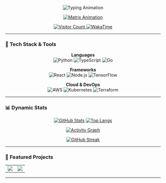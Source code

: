 <p align="center">
  <img src="https://readme-typing-svg.demolab.com?font=Hack&weight=800&size=35&duration=4000&pause=1000&color=00FF00&center=true&vCenter=true&width=800&height=100&lines=Hi+%F0%9F%8C%8D%2C+I'm+Regliscus;Senior+Software+Engineer+%F0%9F%92%BB;Cloud+Architect+%E2%98%81%EF%B8%8F;Tech+Lead+%F0%9F%9A%80;Open+Source+Maintainer+%E2%AD%90" alt="Typing Animation" />
</p>

<div align="center">
  
[![Matrix Animation](https://raw.githubusercontent.com/regliscus/regliscus/main/matrix.svg)](https://github.com/regliscus)
  
</div>

<p align="center">
  <a href="https://visitor-badge.laobi.icu/badge?page_id=regliscus.regliscus">
    <img src="https://visitor-badge.laobi.icu/badge?page_id=regliscus.regliscus" alt="Visitor Count"/>
  </a>
  <a href="https://wakatime.com/@regliscus">
    <img src="https://wakatime.com/badge/user/xxxxxx-xxxx-xxxx-xxxx-xxxxxxxxxxxx.svg?style=flat-square" alt="WakaTime"/>
  </a>
</p>

---

### 🚀 **Tech Stack & Tools**

<div align="center">

**Languages**  
![Python](https://img.shields.io/badge/Python-3776AB?style=for-the-badge&logo=python&logoColor=white&logoWidth=30)
![TypeScript](https://img.shields.io/badge/TypeScript-3178C6?style=for-the-badge&logo=typescript&logoColor=white)
![Go](https://img.shields.io/badge/Go-00ADD8?style=for-the-badge&logo=go&logoColor=white)

**Frameworks**  
![React](https://img.shields.io/badge/React-61DAFB?style=for-the-badge&logo=react&logoColor=black)
![Node.js](https://img.shields.io/badge/Node.js-339933?style=for-the-badge&logo=nodedotjs&logoColor=white)
![TensorFlow](https://img.shields.io/badge/TensorFlow-FF6F00?style=for-the-badge&logo=tensorflow&logoColor=white)

**Cloud & DevOps**  
![AWS](https://img.shields.io/badge/AWS-232F3E?style=for-the-badge&logo=amazon-aws&logoColor=white)
![Kubernetes](https://img.shields.io/badge/Kubernetes-326CE5?style=for-the-badge&logo=kubernetes&logoColor=white)
![Terraform](https://img.shields.io/badge/Terraform-7B42BC?style=for-the-badge&logo=terraform&logoColor=white)

</div>

---

### 📊 **Dynamic Stats**

<div align="center">

[![GitHub Stats](https://github-readme-stats.vercel.app/api?username=regliscus&show_icons=true&theme=radical&include_all_commits=true&count_private=true&line_height=30&custom_title=Development+Metrics)](https://github.com/regliscus)
[![Top Langs](https://github-readme-stats.vercel.app/api/top-langs/?username=regliscus&layout=compact&theme=radical&hide=html,css)](https://github.com/regliscus)

[![Activity Graph](https://github-readme-activity-graph.vercel.app/graph?username=regliscus&theme=react-dark&area=true&hide_border=true)](https://github.com/regliscus)

[![GitHub Streak](https://streak-stats.demolab.com?user=regliscus&theme=holi-theme&hide_border=true&date_format=j%20M%5B%20Y%5D)](https://git.io/streak-stats)

</div>

---

### 🌟 **Featured Projects**

<table>
  <tr>
    <td width="50%">
      <a href="https://github.com/regliscus/awesome-project">
        <img src="https://github-readme-stats.vercel.app/api/pin/?username=regliscus&repo=awesome-project&theme=radical" />
      </a>
    </td>
    <td width="50%">
      <a href="https://github.com/regliscus/innovation-lab">
        <img src="https://github-readme-stats.vercel.app/api/pin/?username=regliscus&repo=innovation-lab&theme=radical" />
      </a>
    </td>
  </tr>
</table>

---
